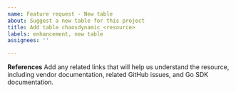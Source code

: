 ```yaml
---
name: Feature request - New table
about: Suggest a new table for this project
title: Add table chaosdynamic_<resource>
labels: enhancement, new table
assignees: ''

---
```


**References**
Add any related links that will help us understand the resource, including vendor documentation, related GitHub issues, and Go SDK documentation.
